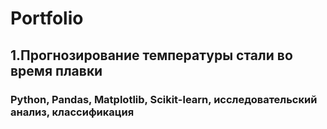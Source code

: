 # Portfolio
## 1.Прогнозирование температуры стали во время плавки
### Python, Pandas, Matplotlib, Scikit-learn, исследовательский анализ, классификация
